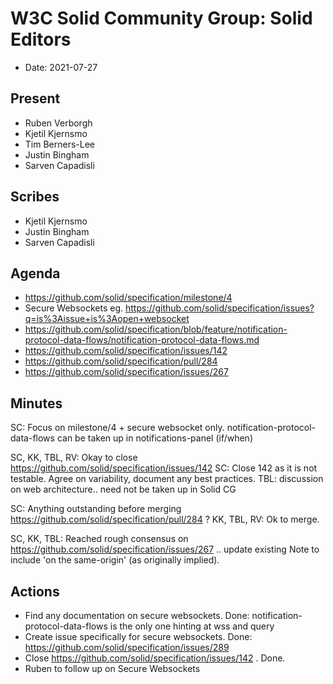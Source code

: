 # W3C Solid Community Group: Solid Editors

* Date: 2021-07-27

## Present
* Ruben Verborgh
* Kjetil Kjernsmo
* Tim Berners-Lee
* Justin Bingham
* Sarven Capadisli

## Scribes
* Kjetil Kjernsmo
* Justin Bingham
* Sarven Capadisli

## Agenda

* https://github.com/solid/specification/milestone/4
* Secure Websockets eg. https://github.com/solid/specification/issues?q=is%3Aissue+is%3Aopen+websocket
* https://github.com/solid/specification/blob/feature/notification-protocol-data-flows/notification-protocol-data-flows.md
* https://github.com/solid/specification/issues/142
* https://github.com/solid/specification/pull/284
* https://github.com/solid/specification/issues/267

## Minutes

SC: Focus on milestone/4 + secure websocket only. notification-protocol-data-flows can be taken up in notifications-panel (if/when)

SC, KK, TBL, RV: Okay to close https://github.com/solid/specification/issues/142
SC: Close 142 as it is not testable. Agree on variability, document any best practices.
TBL: discussion on web architecture.. need not be taken up in Solid CG

SC: Anything outstanding before merging https://github.com/solid/specification/pull/284 ? KK, TBL, RV: Ok to merge.

SC, KK, TBL: Reached rough consensus on https://github.com/solid/specification/issues/267 .. update existing Note to include 'on the same-origin' (as originally implied).

## Actions
* Find any documentation on secure websockets. Done: notification-protocol-data-flows is the only one hinting at wss and query
* Create issue specifically for secure websockets. Done: https://github.com/solid/specification/issues/289
* Close https://github.com/solid/specification/issues/142 . Done.
* Ruben to follow up on Secure Websockets